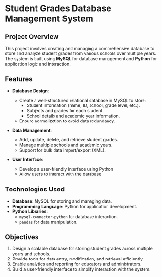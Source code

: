 # Student Grades Database Management System

## Project Overview
This project involves creating and managing a comprehensive database to store and analyze student grades from various schools over multiple years. The system is built using **MySQL** for database management and **Python** for application logic and interaction.

## Features
- **Database Design**: 
  - Create a well-structured relational database in MySQL to store:
    - Student information (name, ID, school, grade level, etc.).
    - Subjects and grades for each student.
    - School details and academic year information.
  - Ensure normalization to avoid data redundancy.

- **Data Management**:
  - Add, update, delete, and retrieve student grades.
  - Manage multiple schools and academic years.
  - Support for bulk data import/export (XML).

- **User Interface**:
  - Develop a user-friendly interface using Python 
  - Allow users to interact with the database

## Technologies Used
- **Database**: MySQL for storing and managing data.
- **Programming Language**: Python for application development.
- **Python Libraries**:
  - `mysql-connector-python` for database interaction.
  - `pandas` for data manipulation.

## Objectives
1. Design a scalable database for storing student grades across multiple years and schools.
2. Provide tools for data entry, modification, and retrieval efficiently.
3. Enable analytics and reporting for educators and administrators.
4. Build a user-friendly interface to simplify interaction with the system.


